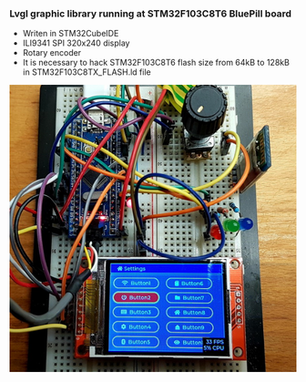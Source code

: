 ### Lvgl graphic library running at STM32F103C8T6 BluePill board

- Writen in STM32CubeIDE
- ILI9341 SPI 320x240 display 
- Rotary encoder
- It is necessary to hack STM32F103C8T6 flash size from 64kB to 128kB in STM32F103C8TX_FLASH.ld file 

![LVGL at BluePill](https://github.com/JiriKlokocka/STM32F103C8T6_CubeMX_ILI9341_LVGL/blob/main/20201126_023626.jpg?raw=true)


